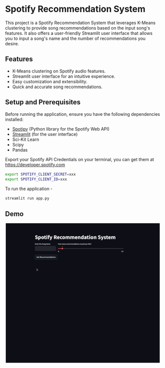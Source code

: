 # Spotify Recommendation System

This project is a Spotify Recommendation System that leverages K-Means clustering to provide song recommendations based on the input song's features. It also offers a user-friendly Streamlit user interface that allows you to input a song's name and the number of recommendations you desire.

## Features

- K-Means clustering on Spotify audio features.
- Streamlit user interface for an intuitive experience.
- Easy customization and extensibility.
- Quick and accurate song recommendations.

## Setup and Prerequisites

Before running the application, ensure you have the following dependencies installed:

- [Spotipy](https://spotipy.readthedocs.io/) (Python library for the Spotify Web API)
- [Streamlit](https://streamlit.io/) (for the user interface)
- Sci-Kit Learn
- Scipy
- Pandas

Export your Spotify API Credentials on your terminal, you can get them at https://developer.spotify.com 

```bash
export SPOTIFY_CLIENT_SECRET=xxx
export SPOTIFY_CLIENT_ID=xxx
```

To run the application -

```bash
streamlit run app.py
```

## Demo

<div align = "center">
<kbd>
<img src="gif/recording.gif" alt="alt text" width="500"/>
</kbd>
</div>
